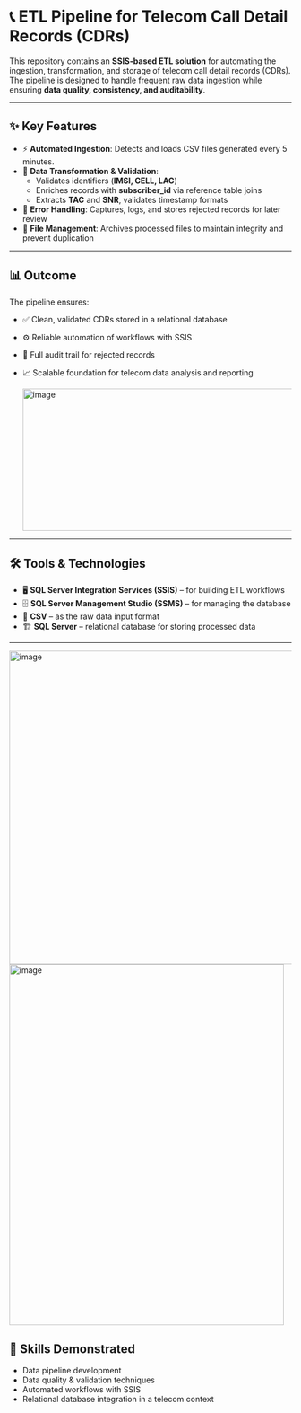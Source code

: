 # 📞 ETL Pipeline for Telecom Call Detail Records (CDRs)

This repository contains an **SSIS-based ETL solution** for automating the ingestion, transformation, and storage of telecom call detail records (CDRs). The pipeline is designed to handle frequent raw data ingestion while ensuring **data quality, consistency, and auditability**.

---

## ✨ Key Features  

- ⚡ **Automated Ingestion**: Detects and loads CSV files generated every 5 minutes.  
- 🧹 **Data Transformation & Validation**:  
  - Validates identifiers (**IMSI, CELL, LAC**)  
  - Enriches records with **subscriber_id** via reference table joins  
  - Extracts **TAC** and **SNR**, validates timestamp formats  
- 🚨 **Error Handling**: Captures, logs, and stores rejected records for later review  
- 📂 **File Management**: Archives processed files to maintain integrity and prevent duplication  

---

## 📊 Outcome  

The pipeline ensures:  
- ✅ Clean, validated CDRs stored in a relational database  
- ⚙️ Reliable automation of workflows with SSIS  
- 📝 Full audit trail for rejected records  
- 📈 Scalable foundation for telecom data analysis and reporting

  <img width="1536" height="253" alt="image" src="https://github.com/user-attachments/assets/e2e9e4c7-87e7-4879-acd4-8d25ccc8738b" />


---

## 🛠️ Tools & Technologies  

- 🖥️ **SQL Server Integration Services (SSIS)** – for building ETL workflows  
- 🗄️ **SQL Server Management Studio (SSMS)** – for managing the database  
- 📑 **CSV** – as the raw data input format  
- 🏗️ **SQL Server** – relational database for storing processed data  

---

<img width="598" height="558" alt="image" src="https://github.com/user-attachments/assets/25e8230a-a40b-4a7c-9546-64b963edcba9" />
<img width="490" height="643" alt="image" src="https://github.com/user-attachments/assets/5104ea0c-c22e-4b4c-a8c5-27de3072a3c5" />

## 🚀 Skills Demonstrated  

- Data pipeline development  
- Data quality & validation techniques  
- Automated workflows with SSIS  
- Relational database integration in a telecom context  
